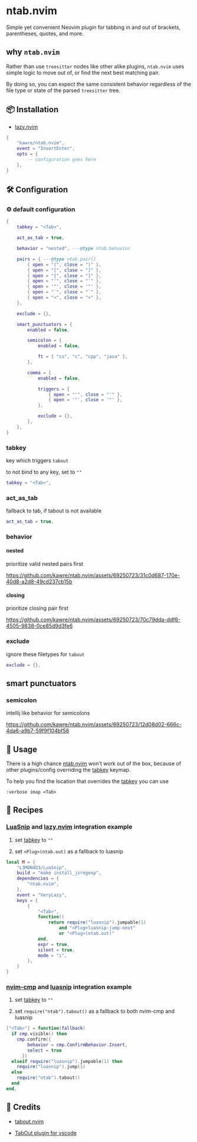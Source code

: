 # ntab.nvim

Simple yet convenient Neovim plugin for tabbing in and out of brackets,
parentheses, quotes, and more.

## why `ntab.nvim`

Rather than use `treesitter` nodes like other alike plugins, `ntab.nvim`
uses simple logic to move out of, or find the next best matching pair.

By doing so, you can expect the same consistent behavior
regardless of the file type or state of the parsed `treesitter` tree.

<!-- ## 📬 Requirements -->

<!---->

<!-- - [Neovim] >= 0.8.0 -->

## 📦 Installation

- [lazy.nvim]

```lua
{
    "kawre/ntab.nvim",
    event = "InsertEnter",
    opts = {
        -- configuration goes here
    },
}
```

## 🛠️ Configuration

### ⚙️ default configuration

```lua
{
    tabkey = "<Tab>",

    act_as_tab = true,

    behavior = "nested", ---@type ntab.behavior

    pairs = { ---@type ntab.pair[]
        { open = "(", close = ")" },
        { open = "[", close = "]" },
        { open = "{", close = "}" },
        { open = "'", close = "'" },
        { open = '"', close = '"' },
        { open = "`", close = "`" },
        { open = "<", close = ">" },
    },

    exclude = {},

    smart_punctuators = {
        enabled = false,

        semicolon = {
            enabled = false,

            ft = { "cs", "c", "cpp", "java" },
        },

        comma = {
            enabled = false,

            triggers = {
                { open = "'", close = "'" },
                { open = '"', close = '"' },
            },

            exclude = {},
        },
    },
}
```

### tabkey

key which triggers `tabout`

to not bind to any key, set to `""`

```lua
tabkey = "<Tab>",
```

### act_as_tab

fallback to tab, if tabout is not available

```lua
act_as_tab = true,
```

### behavior

#### nested

prioritize valid nested pairs first

https://github.com/kawre/ntab.nvim/assets/69250723/31c0d687-170e-40d8-a2d8-49cd237cb15b

#### closing

prioritize closing pair first

https://github.com/kawre/ntab.nvim/assets/69250723/70c79dda-ddf6-4505-9838-0ce85d9d3fe6

### exclude

ignore these filetypes for `tabout`

```lua
exclude = {},
```

## smart punctuators

### semicolon

intellij like behavior for semicolons

https://github.com/kawre/ntab.nvim/assets/69250723/12d08d02-666c-4da6-a9b7-59f9f104bf58

## 🚀 Usage

There is a high chance [ntab.nvim] won't work out of the box, because of other
plugins/config overriding the [tabkey](#tabkey) keymap.

To help you find the location that overrides the [tabkey](#tabkey) you can use

```
:verbose imap <Tab>
```

## 🍴 Recipes

### [LuaSnip] and [lazy.nvim] integration example

1. set [tabkey](#tabkey) to `""`

2. set `<Plug>(ntab.out)` as a fallback to luasnip

```lua
local M = {
    "L3MON4D3/LuaSnip",
    build = "make install_jsregexp",
    dependencies = {
        "ntab.nvim",
    },
    event = "VeryLazy",
    keys = {
        {
            "<Tab>",
            function()
                return require("luasnip").jumpable(1)
                    and "<Plug>luasnip-jump-next"
                    or "<Plug>(ntab.out)"
            end,
            expr = true,
            silent = true,
            mode = "i",
        },
    }
}

```

### [nvim-cmp] and [luasnip] integration example

1. set [tabkey](#tabkey) to `""`

2. set `require("ntab").tabout()` as a fallback to both nvim-cmp and luasnip

```lua
["<Tab>"] = function(fallback)
  if cmp.visible() then
    cmp.confirm({
        behavior = cmp.ConfirmBehavior.Insert,
        select = true
      })
  elseif require("luasnip").jumpable(1) then
    require("luasnip").jump(1)
  else
    require("ntab").tabout()
  end
end,
```

## 🙌 Credits

- [tabout.nvim](https://github.com/abecodes/tabout.nvim)

- [TabOut plugin for vscode](https://github.com/albertromkes/tabout)

[lazy.nvim]: https://github.com/folke/lazy.nvim
[luasnip]: https://github.com/L3MON4D3/LuaSnip
[ntab.nvim]: https://github.com/kawre/ntab.nvim
[nvim-cmp]: https://github.com/hrsh7th/nvim-cmp
